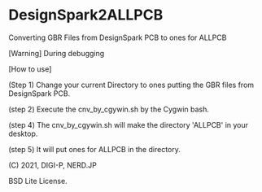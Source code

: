 # DesignSpark2ALLPCB
Converting GBR Files from DesignSpark PCB to ones for ALLPCB


[Warning] During debugging


[How to use]

(Step 1) Change your current Directory to ones putting the GBR files from DesignSpark PCB.

(step 2) Execute the cnv_by_cgywin.sh by the Cygwin bash.

(step 4) The cnv_by_cgywin.sh will make the directory 'ALLPCB' in your desktop.

(step 5) It will put ones for ALLPCB in the directory.


(C) 2021, DIGI-P, NERD.JP

BSD Lite License.
